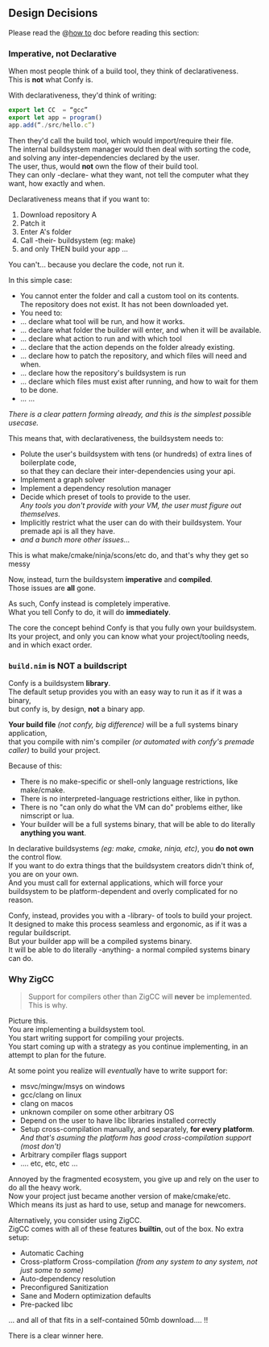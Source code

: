 ## Design Decisions
Please read the @[how to](./howto.md) doc before reading this section:

### Imperative, not Declarative
When most people think of a build tool, they think of declarativeness.  
This is **not** what Confy is.  

With declarativeness, they'd think of writing:
```js
export let CC  = “gcc”
export let app = program()
app.add(“./src/hello.c”)
```
Then they'd call the build tool, which would import/require their file.  
The internal buildsystem manager would then deal with sorting the code, and solving any inter-dependencies declared by the user.  
The user, thus, would **not** own the flow of their build tool.  
They can only -declare- what they want, not tell the computer what they want, how exactly and when.  

Declarativeness means that if you want to:
1. Download repository A
2. Patch it
3. Enter A's folder
4. Call -their- buildsystem (eg: make)
5. and only THEN build your app ...  

You can't... because you declare the code, not run it.  

In this simple case:
- You cannot enter the folder and call a custom tool on its contents.  
  The repository does not exist. It has not been downloaded yet.  
- You need to:
- ... declare what tool will be run, and how it works.  
- ... declare what folder the builder will enter, and when it will be available.  
- ... declare what action to run and with which tool  
- ... declare that the action depends on the folder already existing.  
- ... declare how to patch the repository, and which files will need and when.  
- ... declare how the repository's buildsystem is run
- ... declare which files must exist after running, and how to wait for them to be done.
- ... ...

_There is a clear pattern forming already, and this is the simplest possible usecase._  

This means that, with declarativeness, the buildsystem needs to:  
- Polute the user's buildsystem with tens (or hundreds) of extra lines of boilerplate code,  
  so that they can declare their inter-dependencies using your api.  
- Implement a graph solver  
- Implement a dependency resolution manager  
- Decide which preset of tools to provide to the user.  
  _Any tools you don't provide with your VM, the user must figure out themselves._  
- Implicitly restrict what the user can do with their buildsystem. Your premade api is all they have.  
- _and a bunch more other issues..._  

This is what make/cmake/ninja/scons/etc do, and that's why they get so messy  

Now, instead, turn the buildsystem **imperative** and **compiled**.  
Those issues are **all** gone.  

As such, Confy instead is completely imperative.  
What you tell Confy to do, it will do **immediately**.  

The core the concept behind Confy is that you fully own your buildsystem.  
Its your project, and only you can know what your project/tooling needs,  
and in which exact order.  


### `build.nim` is NOT a buildscript
Confy is a buildsystem **library**.  
The default setup provides you with an easy way to run it as if it was a binary,  
but confy is, by design, **not** a binary app.  

**Your build file** _(not confy, big difference)_ will be a full systems binary application,  
that you compile with nim's compiler _(or automated with confy's premade caller)_ to build your project.  

Because of this:
- There is no make-specific or shell-only language restrictions, like make/cmake.  
- There is no interpreted-language restrictions either, like in python.  
- There is no "can only do what the VM can do" problems either, like nimscript or lua.  
- Your builder will be a full systems binary, that will be able to do literally **anything you want**.  

In declarative buildsystems _(eg: make, cmake, ninja, etc)_, you **do not own** the control flow.  
If you want to do extra things that the buildsystem creators didn't think of, you are on your own.  
And you must call for external applications, which will force your buildsystem to be platform-dependent and overly complicated for no reason.  

Confy, instead, provides you with a -library- of tools to build your project.  
It designed to make this process seamless and ergonomic, as if it was a regular buildscript.  
But your builder app will be a compiled systems binary.  
It will be able to do literally -anything- a normal compiled systems binary can do.  


### Why ZigCC
> Support for compilers other than ZigCC will **never** be implemented.   
> This is why.

Picture this.  
You are implementing a buildsystem tool.  
You start writing support for compiling your projects.  
You start coming up with a strategy as you continue implementing, in an attempt to plan for the future.  

At some point you realize will _eventually_ have to write support for:
- msvc/mingw/msys on windows
- gcc/clang on linux
- clang on macos
- unknown compiler on some other arbitrary OS
- Depend on the user to have libc libraries installed correctly
- Setup cross-compilation manually, and separately, **for every platform**.  
  _And that's asuming the platform has good cross-compilation support (most don't)_
- Arbitrary compiler flags support
- .... etc, etc, etc ...  

Annoyed by the fragmented ecosystem, you give up and rely on the user to do all the heavy work.  
Now your project just became another version of make/cmake/etc.  
Which means its just as hard to use, setup and manage for newcomers.  

Alternatively, you consider using ZigCC.  
ZigCC comes with all of these features **builtin**, out of the box. No extra setup:
- Automatic Caching
- Cross-platform Cross-compilation
  _(from any system to any system, not just some to some)_
- Auto-dependency resolution
- Preconfigured Sanitization
- Sane and Modern optimization defaults
- Pre-packed libc

... and all of that fits in a self-contained 50mb download.... !!  

There is a clear winner here.  

